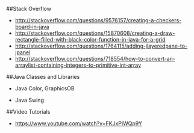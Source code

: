 ##Stack Overflow
* http://stackoverflow.com/questions/9576157/creating-a-checkers-board-in-java
* http://stackoverflow.com/questions/15870608/creating-a-draw-rectangle-filled-with-black-color-function-in-java-for-a-grid
* http://stackoverflow.com/questions/1764115/adding-jlayeredpane-to-jpanel
* http://stackoverflow.com/questions/718554/how-to-convert-an-arraylist-containing-integers-to-primitive-int-array

##Java Classes and Libraries
* Java Color, GraphicsOB

* Java Swing


##Video Tutorials
* https://www.youtube.com/watch?v=FKJxPlWQp9Y
